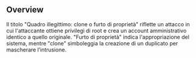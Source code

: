 ## Overview
Il titolo "Quadro illegittimo: clone o furto di proprietà" riflette un attacco in cui l'attaccante ottiene privilegi di root e crea un account amministrativo identico a quello originale. "Furto di proprietà" indica l'appropriazione del sistema, mentre "clone" simboleggia la creazione di un duplicato per mascherare l’intrusione.
